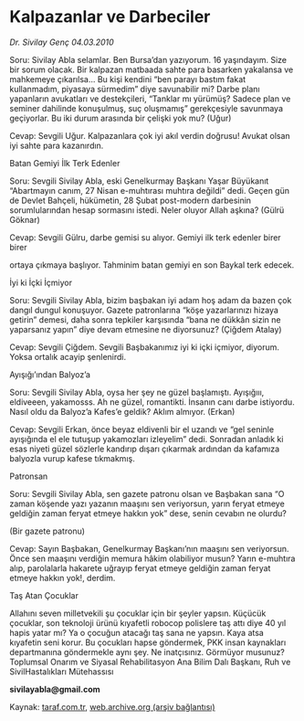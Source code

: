 # Kalpazanlar ve Darbeciler

*Dr. Sivilay Genç  04.03.2010*

<div class="yazi">
<p>Soru: Sivilay Abla selamlar. Ben Bursa’dan yazıyorum. 16 yaşındayım. Size bir sorum olacak. Bir kalpazan matbaada sahte para basarken yakalansa ve mahkemeye çıkarılsa... Bu kişi kendini “ben parayı bastım fakat kullanmadım, piyasaya sürmedim” diye savunabilir mi? Darbe planı yapanların avukatları ve destekçileri, “Tanklar mı yürümüş? Sadece plan ve seminer dahilinde konuşulmuş, suç oluşmamış” gerekçesiyle savunmaya geçiyorlar. Bu iki durum arasında bir çelişki yok mu? (Uğur)</p>
<p>Cevap: Sevgili Uğur. Kalpazanlara çok iyi akıl verdin doğrusu! Avukat olsan iyi sahte para kazanırdın.</p>
<p>Batan Gemiyi İlk Terk Edenler</p>
<p>Soru: Sevgili Sivilay Abla, eski Genelkurmay Başkanı Yaşar Büyükanıt “Abartmayın canım, 27 Nisan e-muhtırası muhtıra değildi” dedi. Geçen gün de Devlet Bahçeli, hükümetin, 28 Şubat post-modern darbesinin sorumlularından hesap sormasını istedi. Neler oluyor Allah aşkına? (Gülrü Göknar)</p>
<p>Cevap: Sevgili Gülru, darbe gemisi su alıyor. Gemiyi ilk terk edenler birer birer</p>
<p>ortaya çıkmaya başlıyor. Tahminim batan gemiyi en son Baykal terk edecek.</p>
<p>İyi ki İçki İçmiyor</p>
<p>Soru: Sevgili Sivilay Abla, bizim başbakan iyi adam hoş adam da bazen çok dangıl dungul konuşuyor. Gazete patronlarına “köşe yazarlarınızı hizaya getirin” demesi, daha sonra tepkiler karşısında “bana ne dükkân sizin ne yaparsanız yapın” diye devam etmesine ne diyorsunuz? (Çiğdem Atalay)</p>
<p>Cevap: Sevgili Çiğdem. Sevgili Başbakanımız iyi ki içki içmiyor, diyorum. Yoksa ortalık acayip şenlenirdi.</p>
<p>Ayışığı’ından Balyoz’a</p>
<p>Soru: Sevgili Sivilay Abla, oysa her şey ne güzel başlamıştı. Ayışığııı, eldiveeen, yakamosss. Ah ne güzel, romantikti. İnsanın canı darbe istiyordu. Nasıl oldu da Balyoz’a Kafes’e geldik? Aklım almıyor. (Erkan)</p>
<p>Cevap: Sevgili Erkan, önce beyaz eldivenli bir el uzandı ve “gel seninle ayışığında el ele tutuşup yakamozları izleyelim” dedi. Sonradan anladık ki esas niyeti güzel sözlerle kandırıp dışarı çıkarmak ardından da kafamıza balyozla vurup kafese tıkmakmış.</p>
<p>Patronsan</p>
<p>Soru: Sevgili Sivilay Abla, sen gazete patronu olsan ve Başbakan sana “O zaman köşende yazı yazanın maaşını sen veriyorsun, yarın feryat etmeye geldiğin zaman feryat etmeye hakkın yok” dese, senin cevabın ne olurdu?</p>
<p>(Bir gazete patronu)</p>
<p>Cevap: Sayın Başbakan, Genelkurmay Başkanı’nın maaşını sen veriyorsun. Önce sen maaşını verdiğin memura hâkim olabiliyor musun? Yarın e-muhtıra alıp, parolalarla hakarete uğrayıp feryat etmeye geldiğin zaman feryat etmeye hakkın yok!, derdim.</p>
<p>Taş Atan Çocuklar</p>
<p>Allahını seven milletvekili şu çocuklar için bir şeyler yapsın. Küçücük çocuklar, son teknoloji ürünü kıyafetli robocop polislere taş attı diye 40 yıl hapis yatar mı? Ya o çocuğun atacağı taş sana ne yapsın. Kaya atsa kıyafetin seni korur. Bu çocukları hapse göndermek, PKK insan kaynakları departmanına göndermekle aynı şey. Ne inatçısınız. Görmüyor musunuz? Toplumsal Onarım ve Siyasal Rehabilitasyon Ana Bilim Dalı Başkanı, Ruh ve SivilHastalıkları Mütehassısı</p><b>
<p>sivilayabla@gmail.com</p></b></div>

Kaynak: [taraf.com.tr](http://www.taraf.com.tr:80/dr-sivilay-genc/makale-kalpazanlar-ve-darbeciler.htm), [web.archive.org (arşiv bağlantısı)](http://web.archive.org/web/20100511051031/http://www.taraf.com.tr:80/dr-sivilay-genc/makale-kalpazanlar-ve-darbeciler.htm)
